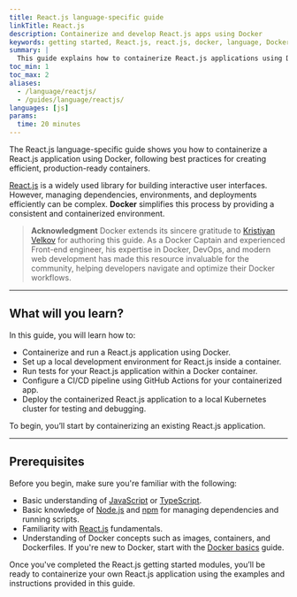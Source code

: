 ```yaml
---
title: React.js language-specific guide
linkTitle: React.js
description: Containerize and develop React.js apps using Docker
keywords: getting started, React.js, react.js, docker, language, Dockerfile
summary: |
  This guide explains how to containerize React.js applications using Docker.
toc_min: 1
toc_max: 2
aliases:
  - /language/reactjs/
  - /guides/language/reactjs/
languages: [js]
params:
  time: 20 minutes
---
```


The React.js language-specific guide shows you how to containerize a React.js application using Docker, following best practices for creating efficient, production-ready containers.

[React.js](https://react.dev/) is a widely used library for building interactive user interfaces. However, managing dependencies, environments, and deployments efficiently can be complex. **Docker** simplifies this process by providing a consistent and containerized environment.

> 
> **Acknowledgment**
> Docker extends its sincere gratitude to [Kristiyan Velkov](https://www.linkedin.com/in/kristiyan-velkov-763130b3/) for authoring this guide. As a Docker Captain and experienced Front-end engineer, his expertise in Docker, DevOps, and modern web development has made this resource invaluable for the community, helping developers navigate and optimize their Docker workflows.

---

## What will you learn?

In this guide, you will learn how to:

- Containerize and run a React.js application using Docker.
- Set up a local development environment for React.js inside a container. 
- Run tests for your React.js application within a Docker container.
- Configure a CI/CD pipeline using GitHub Actions for your containerized app.
- Deploy the containerized React.js application to a local Kubernetes cluster for testing and debugging.

To begin, you’ll start by containerizing an existing React.js application.

---

## Prerequisites

Before you begin, make sure you're familiar with the following:

- Basic understanding of [JavaScript](https://developer.mozilla.org/en-US/docs/Web/JavaScript) or [TypeScript](https://www.typescriptlang.org/).
- Basic knowledge of [Node.js](https://nodejs.org/en) and [npm](https://docs.npmjs.com/about-npm) for managing dependencies and running scripts.
- Familiarity with [React.js](https://react.dev/) fundamentals.
- Understanding of Docker concepts such as images, containers, and Dockerfiles. If you're new to Docker, start with the [Docker basics](/get-started/docker-concepts/the-basics/what-is-a-container.md) guide.

Once you've completed the React.js getting started modules, you’ll be ready to containerize your own React.js application using the examples and instructions provided in this guide.
